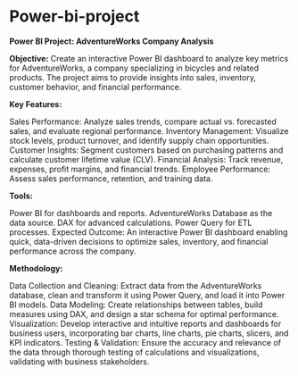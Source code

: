 # Power-bi-project
**Power BI Project: AdventureWorks Company Analysis**


**Objective:**
Create an interactive Power BI dashboard to analyze key metrics for AdventureWorks, a company specializing in bicycles and related products. The project aims to provide insights into sales, inventory, customer behavior, and financial performance.

**Key Features:**

Sales Performance: Analyze sales trends, compare actual vs. forecasted sales, and evaluate regional performance.
Inventory Management: Visualize stock levels, product turnover, and identify supply chain opportunities.
Customer Insights: Segment customers based on purchasing patterns and calculate customer lifetime value (CLV).
Financial Analysis: Track revenue, expenses, profit margins, and financial trends.
Employee Performance: Assess sales performance, retention, and training data.


**Tools:**

Power BI for dashboards and reports.
AdventureWorks Database as the data source.
DAX for advanced calculations.
Power Query for ETL processes.
Expected Outcome:
An interactive Power BI dashboard enabling quick, data-driven decisions to optimize sales, inventory, and financial performance across the company.


**Methodology:**

Data Collection and Cleaning: Extract data from the AdventureWorks database, clean and transform it using Power Query, and load it into Power BI models.
Data Modeling: Create relationships between tables, build measures using DAX, and design a star schema for optimal performance.
Visualization: Develop interactive and intuitive reports and dashboards for business users, incorporating bar charts, line charts, pie charts, slicers, and KPI indicators.
Testing & Validation: Ensure the accuracy and relevance of the data through thorough testing of calculations and visualizations, validating with business stakeholders.
